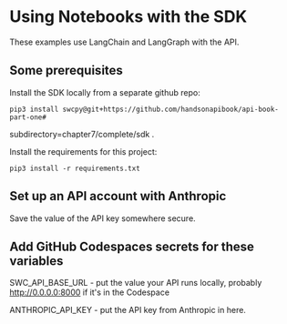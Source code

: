 # Using Notebooks with the SDK

These examples use LangChain and LangGraph with the API.

## Some prerequisites

Install the SDK locally from a separate github repo:

    pip3 install swcpy@git+https://github.com/handsonapibook/api-book-part-one#
subdirectory=chapter7/complete/sdk .

Install the requirements for this project:

    pip3 install -r requirements.txt

## Set up an API account with Anthropic
Save the value of the API key somewhere secure.

## Add GitHub Codespaces secrets for these variables

SWC_API_BASE_URL  - put the value your API runs locally, probably http://0.0.0.0:8000 if it's in the Codespace

ANTHROPIC_API_KEY - put the API key from Anthropic in here.
